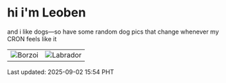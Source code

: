 # hi i'm Leoben

and i like dogs—so have some random dog pics that change whenever my CRON feels like it

|  |  |
|--------|----------|
| ![Borzoi](https://random-dog-vercel.vercel.app/api/random-borzoi?v=1756799653) | ![Labrador](https://random-dog-vercel.vercel.app/api/random-labrador?v=1756799653) |

Last updated: 2025-09-02 15:54 PHT
